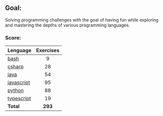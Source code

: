 ## Goal:
Solving programming challenges with the goal of having fun while exploring and mastering the depths of various programming languages.

### Score:
| Lenguage | Exercises |
|---|:---:|
| [bash](/bash) | 9 |
| [csharp](/csharp) | 28 |
| [java](/java) | 54 |
| [javascript](/javascript) | 95 |
| [python](/python) | 88 |
| [typescript](/typescript) | 19 |
| **Total** | **293** |
